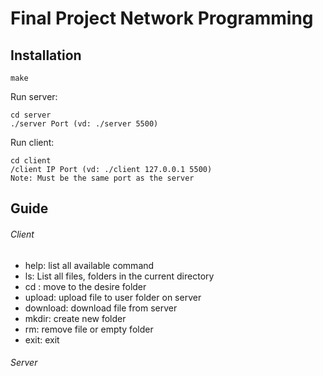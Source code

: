# Final Project Network Programming

## Installation

```
make
```

Run server:

```
cd server
./server Port (vd: ./server 5500)
```

Run client:

```
cd client
/client IP Port (vd: ./client 127.0.0.1 5500)
Note: Must be the same port as the server
```

## Guide

###### Client

* help: list all available command
* ls: List all files, folders in the current directory
* cd : move to the desire folder
* upload: upload file to user folder on server
* download: download file from server
* mkdir: create new folder
* rm: remove file or empty folder
* exit: exit

###### Server

